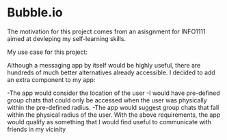 # Bubble.io

The motivation for this project comes from an asisgnment for INFO1111 aimed at devleping my self-learning skills.

My use case for this project:

Although a messaging app by itself would be highly useful, there are hundreds of much
better alternatives already accessible. I decided to add an extra component to my app:

-The app would consider the location of the user
-I would have pre-defined group chats that could only
be accessed when the user was physically within the pre-defined radius.
-The app would suggest group chats that fall within the physical radius of the user.
With the above requirements, the app would qualify as something that I would find useful
to communicate with friends in my vicinity
